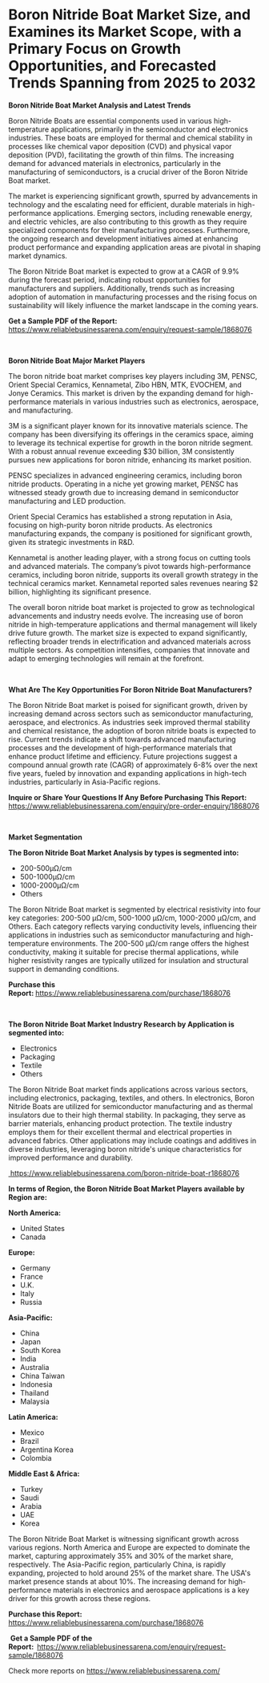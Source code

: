 <p><h1>Boron Nitride Boat Market Size, and Examines its Market Scope, with a Primary Focus on Growth Opportunities, and Forecasted Trends Spanning from 2025 to 2032</h1></p><p><strong>Boron Nitride Boat Market Analysis and Latest Trends</strong></p>
<p><p>Boron Nitride Boats are essential components used in various high-temperature applications, primarily in the semiconductor and electronics industries. These boats are employed for thermal and chemical stability in processes like chemical vapor deposition (CVD) and physical vapor deposition (PVD), facilitating the growth of thin films. The increasing demand for advanced materials in electronics, particularly in the manufacturing of semiconductors, is a crucial driver of the Boron Nitride Boat market.</p><p>The market is experiencing significant growth, spurred by advancements in technology and the escalating need for efficient, durable materials in high-performance applications. Emerging sectors, including renewable energy, and electric vehicles, are also contributing to this growth as they require specialized components for their manufacturing processes. Furthermore, the ongoing research and development initiatives aimed at enhancing product performance and expanding application areas are pivotal in shaping market dynamics.</p><p>The Boron Nitride Boat market is expected to grow at a CAGR of 9.9% during the forecast period, indicating robust opportunities for manufacturers and suppliers. Additionally, trends such as increasing adoption of automation in manufacturing processes and the rising focus on sustainability will likely influence the market landscape in the coming years.</p></p>
<p><strong>Get a Sample PDF of the Report:&nbsp;</strong> <a href="https://www.reliablebusinessarena.com/enquiry/request-sample/1868076?utm_campaign=2632&utm_medium=2&utm_source=Github&utm_content=ia&utm_term=28022025&utm_id=boron-nitride-boat">https://www.reliablebusinessarena.com/enquiry/request-sample/1868076</a></p>
<p>&nbsp;</p>
<p><strong>Boron Nitride Boat Major Market Players</strong></p>
<p><p>The boron nitride boat market comprises key players including 3M, PENSC, Orient Special Ceramics, Kennametal, Zibo HBN, MTK, EVOCHEM, and Jonye Ceramics. This market is driven by the expanding demand for high-performance materials in various industries such as electronics, aerospace, and manufacturing.</p><p>3M is a significant player known for its innovative materials science. The company has been diversifying its offerings in the ceramics space, aiming to leverage its technical expertise for growth in the boron nitride segment. With a robust annual revenue exceeding $30 billion, 3M consistently pursues new applications for boron nitride, enhancing its market position.</p><p>PENSC specializes in advanced engineering ceramics, including boron nitride products. Operating in a niche yet growing market, PENSC has witnessed steady growth due to increasing demand in semiconductor manufacturing and LED production.</p><p>Orient Special Ceramics has established a strong reputation in Asia, focusing on high-purity boron nitride products. As electronics manufacturing expands, the company is positioned for significant growth, given its strategic investments in R&D.</p><p>Kennametal is another leading player, with a strong focus on cutting tools and advanced materials. The company’s pivot towards high-performance ceramics, including boron nitride, supports its overall growth strategy in the technical ceramics market. Kennametal reported sales revenues nearing $2 billion, highlighting its significant presence.</p><p>The overall boron nitride boat market is projected to grow as technological advancements and industry needs evolve. The increasing use of boron nitride in high-temperature applications and thermal management will likely drive future growth. The market size is expected to expand significantly, reflecting broader trends in electrification and advanced materials across multiple sectors. As competition intensifies, companies that innovate and adapt to emerging technologies will remain at the forefront.</p></p>
<p>&nbsp;</p>
<p><strong>What Are The Key Opportunities For Boron Nitride Boat Manufacturers?</strong></p>
<p><p>The Boron Nitride Boat market is poised for significant growth, driven by increasing demand across sectors such as semiconductor manufacturing, aerospace, and electronics. As industries seek improved thermal stability and chemical resistance, the adoption of boron nitride boats is expected to rise. Current trends indicate a shift towards advanced manufacturing processes and the development of high-performance materials that enhance product lifetime and efficiency. Future projections suggest a compound annual growth rate (CAGR) of approximately 6-8% over the next five years, fueled by innovation and expanding applications in high-tech industries, particularly in Asia-Pacific regions.</p></p>
<p><strong>Inquire or Share Your Questions If Any Before Purchasing This Report:</strong> <a href="https://www.reliablebusinessarena.com/enquiry/pre-order-enquiry/1868076?utm_campaign=2632&utm_medium=2&utm_source=Github&utm_content=ia&utm_term=28022025&utm_id=boron-nitride-boat">https://www.reliablebusinessarena.com/enquiry/pre-order-enquiry/1868076</a></p>
<p>&nbsp;</p>
<p><strong>Market Segmentation</strong></p>
<p><strong>The Boron Nitride Boat Market Analysis by types is segmented into:</strong></p>
<p><ul><li>200-500μΩ/cm</li><li>500-1000μΩ/cm</li><li>1000-2000μΩ/cm</li><li>Others</li></ul></p>
<p><p>The Boron Nitride Boat market is segmented by electrical resistivity into four key categories: 200-500 μΩ/cm, 500-1000 μΩ/cm, 1000-2000 μΩ/cm, and Others. Each category reflects varying conductivity levels, influencing their applications in industries such as semiconductor manufacturing and high-temperature environments. The 200-500 μΩ/cm range offers the highest conductivity, making it suitable for precise thermal applications, while higher resistivity ranges are typically utilized for insulation and structural support in demanding conditions.</p></p>
<p><strong>Purchase this Report:&nbsp;</strong><a href="https://www.reliablebusinessarena.com/purchase/1868076?utm_campaign=2632&utm_medium=2&utm_source=Github&utm_content=ia&utm_term=28022025&utm_id=boron-nitride-boat">https://www.reliablebusinessarena.com/purchase/1868076</a></p>
<p>&nbsp;</p>
<p><strong>The Boron Nitride Boat Market Industry Research by Application is segmented into:</strong></p>
<p><ul><li>Electronics</li><li>Packaging</li><li>Textile</li><li>Others</li></ul></p>
<p><p>The Boron Nitride Boat market finds applications across various sectors, including electronics, packaging, textiles, and others. In electronics, Boron Nitride Boats are utilized for semiconductor manufacturing and as thermal insulators due to their high thermal stability. In packaging, they serve as barrier materials, enhancing product protection. The textile industry employs them for their excellent thermal and electrical properties in advanced fabrics. Other applications may include coatings and additives in diverse industries, leveraging boron nitride's unique characteristics for improved performance and durability.</p></p>
<p><a href="https://www.reliablebusinessarena.com/boron-nitride-boat-r1868076?utm_campaign=2632&utm_medium=2&utm_source=Github&utm_content=ia&utm_term=28022025&utm_id=boron-nitride-boat">&nbsp;https://www.reliablebusinessarena.com/boron-nitride-boat-r1868076</a></p>
<p><strong>In terms of Region, the Boron Nitride Boat Market Players available by Region are:</strong></p>
<p>
    <p> <strong> North America: </strong>
        <ul>
            <li>United States</li>
            <li>Canada</li>
        </ul>
        </p> 
    <p> <strong> Europe: </strong>
        <ul>
            <li>Germany</li>
            <li>France</li>
            <li>U.K.</li>
            <li>Italy</li>
            <li>Russia</li>
        </ul>
        </p> 
    <p> <strong> Asia-Pacific: </strong>
        <ul>
            <li>China</li>
            <li>Japan</li>
            <li>South Korea</li>
            <li>India</li>
            <li>Australia</li>
            <li>China Taiwan</li>
            <li>Indonesia</li>
            <li>Thailand</li>
            <li>Malaysia</li>
        </ul>
        </p> 
    <p> <strong> Latin America: </strong>
        <ul>
            <li>Mexico</li>
            <li>Brazil</li>
            <li>Argentina Korea</li>
            <li>Colombia</li>
        </ul>
        </p> 
    <p> <strong> Middle East & Africa: </strong>
        <ul>
            <li>Turkey</li>
            <li>Saudi</li>
            <li>Arabia</li>
            <li>UAE</li>
            <li>Korea</li>
        </ul>
    </p>
    </p>
<p><p>The Boron Nitride Boat Market is witnessing significant growth across various regions. North America and Europe are expected to dominate the market, capturing approximately 35% and 30% of the market share, respectively. The Asia-Pacific region, particularly China, is rapidly expanding, projected to hold around 25% of the market share. The USA's market presence stands at about 10%. The increasing demand for high-performance materials in electronics and aerospace applications is a key driver for this growth across these regions.</p></p>
<p><strong>Purchase this Report: </strong><a href="https://www.reliablebusinessarena.com/purchase/1868076?utm_campaign=2632&utm_medium=2&utm_source=Github&utm_content=ia&utm_term=28022025&utm_id=boron-nitride-boat">https://www.reliablebusinessarena.com/purchase/1868076</a></p>
<p>&nbsp;<strong>Get a Sample PDF of the Report:&nbsp;&nbsp;</strong><a href="https://www.reliablebusinessarena.com/enquiry/request-sample/1868076?utm_campaign=2632&utm_medium=2&utm_source=Github&utm_content=ia&utm_term=28022025&utm_id=boron-nitride-boat">https://www.reliablebusinessarena.com/enquiry/request-sample/1868076</a></p>
<p><strong></strong></p>
<p>Check more reports on <a href="https://www.reliablebusinessarena.com/?utm_campaign=2632&utm_medium=2&utm_source=Github&utm_content=ia&utm_term=28022025&utm_id=boron-nitride-boat">https://www.reliablebusinessarena.com/</a></p>